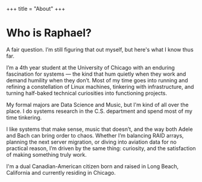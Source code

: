 +++
title = "About"
+++

# Who is Raphael?

A fair question. I’m still figuring that out myself, but here's what I know thus far.

I’m a 4th year student at the University of Chicago with an enduring fascination for systems — the kind that hum quietly when they work and demand humility when they don’t. Most of my time goes into running and refining a constellation of Linux machines, tinkering with infrastructure, and turning half-baked technical curiosities into functioning projects.

My formal majors are Data Science and Music, but I'm kind of all over the place. I do systems research in the C.S. department and spend most of my time tinkering.

I like systems that make sense, music that doesn’t, and the way both Adele and Bach can bring order to chaos. Whether I’m balancing RAID arrays, planning the next server migration, or diving into aviation data for no practical reason, I’m driven by the same thing: curiosity, and the satisfaction of making something truly work.

I'm a dual Canadian-American citizen born and raised in Long Beach, California and currently residing in Chicago.

